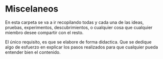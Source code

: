 # Miscelaneos

En esta carpeta se va a ir recopilando todas y cada una de las ideas, pruebas, experimentos, descubrimientos, o cualquier cosa que cualquier miembro desee compartir con el resto.

El único requisito, es que se elabore de forma didactica. Que se dedique algo de esfuerzo en explicar los pasos realizados para que cualquier pueda entender bien el contenido.

